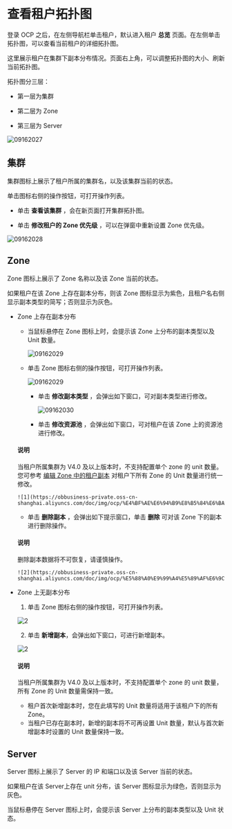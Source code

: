 # 查看租户拓扑图

登录 OCP 之后，在左侧导航栏单击租户，默认进入租户 **总览** 页面。在左侧单击拓扑图，可以查看当前租户的详细拓扑图。

这里展示租户在集群下副本分布情况。页面右上角，可以调整拓扑图的大小、刷新当前拓扑图。

拓扑图分三层：

* 第一层为集群

* 第二层为 Zone

* 第三层为 Server

![09162027](https://obbusiness-private.oss-cn-shanghai.aliyuncs.com/doc/img/ocp/%E6%9F%A5%E7%9C%8B%E6%8B%93%E6%89%91%E5%9B%BE.png)

## 集群

集群图标上展示了租户所属的集群名，以及该集群当前的状态。

单击图标右侧的操作按钮，可打开操作列表。

* 单击 **查看该集群** ，会在新页面打开集群拓扑图。

* 单击 **修改租户的 Zone 优先级** ，可以在弹窗中重新设置 Zone 优先级。

![09162028](https://help-static-aliyun-doc.aliyuncs.com/assets/img/zh-CN/3260562361/p327427.png)

## Zone

Zone 图标上展示了 Zone 名称以及该 Zone 当前的状态。

如果租户在该 Zone 上存在副本分布，则该 Zone 图标显示为紫色，且租户名右侧显示副本类型的简写；否则显示为灰色。

* Zone 上存在副本分布

  * 当鼠标悬停在 Zone 图标上时，会提示该 Zone 上分布的副本类型以及 Unit 数量。

    ![09162029](https://help-static-aliyun-doc.aliyuncs.com/assets/img/zh-CN/4260562361/p327431.png)
  
  * 单击 Zone 图标右侧的操作按钮，可打开操作列表。

    ![09162029](https://help-static-aliyun-doc.aliyuncs.com/assets/img/zh-CN/4260562361/p327429.png)
  
    * 单击 **修改副本类型** ，会弹出如下窗口，可对副本类型进行修改。

      ![09162030](https://help-static-aliyun-doc.aliyuncs.com/assets/img/zh-CN/4260562361/p327432.png)

    * 单击 **修改资源池** ，会弹出如下窗口，可对租户在该 Zone 上的资源池进行修改。
  
  <main id="notice" type='explain'>
    <h4>说明</h4>
    <p>当租户所属集群为 V4.0 及以上版本时，不支持配置单个 zone 的 unit 数量。您可参考 <a href="200.manage-basic-tenant-operations/800.edit-a-zone.md">编辑 Zone 中的租户副本</a> 对租户下所有 Zone 的 Unit 数量进行统一修改。</p>
  </main>
  
      ![1](https://obbusiness-private.oss-cn-shanghai.aliyuncs.com/doc/img/ocp/%E4%BF%AE%E6%94%B9%E8%B5%84%E6%BA%90%E6%B1%A0.png)

    * 单击 **删除副本** ，会弹出如下提示窗口，单击 **删除** 可对该 Zone 下的副本进行删除操作。

  <main id="notice" type='explain'>
    <h4>说明</h4>
    <p>删除副本数据将不可恢复，请谨慎操作。</p>
  </main>
  
      ![2](https://obbusiness-private.oss-cn-shanghai.aliyuncs.com/doc/img/ocp/%E5%88%A0%E9%99%A4%E5%89%AF%E6%9C%AC.png)

* Zone 上无副本分布

  1. 单击 Zone 图标右侧的操作按钮，可打开操作列表。

    ![2](https://obbusiness-private.oss-cn-shanghai.aliyuncs.com/doc/img/ocp/%E6%96%B0%E5%A2%9E%E5%89%AF%E6%9C%AC2.png)

  2. 单击 **新增副本**，会弹出如下窗口，可进行新增副本。

    ![2](https://obbusiness-private.oss-cn-shanghai.aliyuncs.com/doc/img/ocp/%E6%96%B0%E5%A2%9E%E5%89%AF%E6%9C%AC3.png)

  <main id="notice" type='explain'>
    <h4>说明</h4>
    <p>当租户所属集群为 V4.0 及以上版本时，不支持配置单个 zone 的 unit 数量，所有 Zone 的 Unit 数量需保持一致。<ul><li>租户首次新增副本时，您在此填写的 Unit 数量将适用于该租户下的所有 Zone。</li><li>当租户已存在副本时，新增的副本将不可再设置 Unit 数量，默认与首次新增副本时设置的 Unit 数量保持一致。</p>
  </main>

## Server

Server 图标上展示了 Server 的 IP 和端口以及该 Server 当前的状态。

如果租户在该 Server上存在 unit 分布，该 Server 图标显示为绿色，否则显示为灰色。

当鼠标悬停在 Server 图标上时，会提示该 Server 上分布的副本类型以及 Unit 状态。
